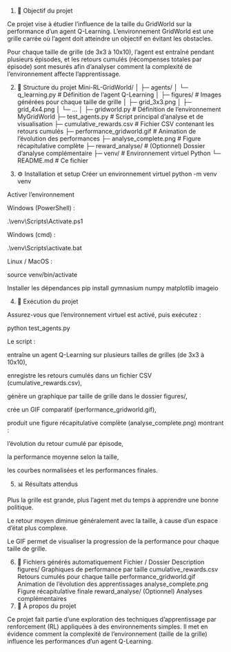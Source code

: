 1. 🎯 Objectif du projet

Ce projet vise à étudier l’influence de la taille du GridWorld sur la performance d’un agent Q-Learning.
L’environnement GridWorld est une grille carrée où l’agent doit atteindre un objectif en évitant les obstacles.

Pour chaque taille de grille (de 3x3 à 10x10), l’agent est entraîné pendant plusieurs épisodes, et les retours cumulés (récompenses totales par épisode) sont mesurés afin d’analyser comment la complexité de l’environnement affecte l’apprentissage.

2. 🧩 Structure du projet
Mini-RL-GridWorld/
│
├─ agents/
│   └─ q_learning.py          # Définition de l’agent Q-Learning
│
├─ figures/                   # Images générées pour chaque taille de grille
│   ├─ grid_3x3.png
│   ├─ grid_4x4.png
│   └─ ...
│
├─ gridworld.py               # Définition de l’environnement MyGridWorld
├─ test_agents.py             # Script principal d’analyse et de visualisation
├─ cumulative_rewards.csv     # Fichier CSV contenant les retours cumulés
├─ performance_gridworld.gif  # Animation de l’évolution des performances
├─ analyse_complete.png       # Figure récapitulative complète
├─ reward_analyse/            # (Optionnel) Dossier d’analyse complémentaire
├─ venv/                      # Environnement virtuel Python
└─ README.md                  # Ce fichier

3. ⚙️ Installation et setup
Créer un environnement virtuel
python -m venv venv

Activer l’environnement

Windows (PowerShell) :

.\venv\Scripts\Activate.ps1


Windows (cmd) :

.\venv\Scripts\activate.bat


Linux / MacOS :

source venv/bin/activate

Installer les dépendances
pip install gymnasium numpy matplotlib imageio

4. 🚀 Exécution du projet

Assurez-vous que l’environnement virtuel est activé, puis exécutez :

python test_agents.py


Le script :

entraîne un agent Q-Learning sur plusieurs tailles de grilles (de 3x3 à 10x10),

enregistre les retours cumulés dans un fichier CSV (cumulative_rewards.csv),

génère un graphique par taille de grille dans le dossier figures/,

crée un GIF comparatif (performance_gridworld.gif),

produit une figure récapitulative complète (analyse_complete.png) montrant :

l’évolution du retour cumulé par épisode,

la performance moyenne selon la taille,

les courbes normalisées et les performances finales.

5. 📊 Résultats attendus

Plus la grille est grande, plus l’agent met du temps à apprendre une bonne politique.

Le retour moyen diminue généralement avec la taille, à cause d’un espace d’état plus complexe.

Le GIF permet de visualiser la progression de la performance pour chaque taille de grille.

6. 📁 Fichiers générés automatiquement
Fichier / Dossier	Description
figures/	Graphiques de performance par taille
cumulative_rewards.csv	Retours cumulés pour chaque taille
performance_gridworld.gif	Animation de l’évolution des apprentissages
analyse_complete.png	Figure récapitulative finale
reward_analyse/	(Optionnel) Analyses complémentaires
7. 🧠 À propos du projet

Ce projet fait partie d’une exploration des techniques d’apprentissage par renforcement (RL) appliquées à des environnements simples.
Il met en évidence comment la complexité de l’environnement (taille de la grille) influence les performances d’un agent Q-Learning.
